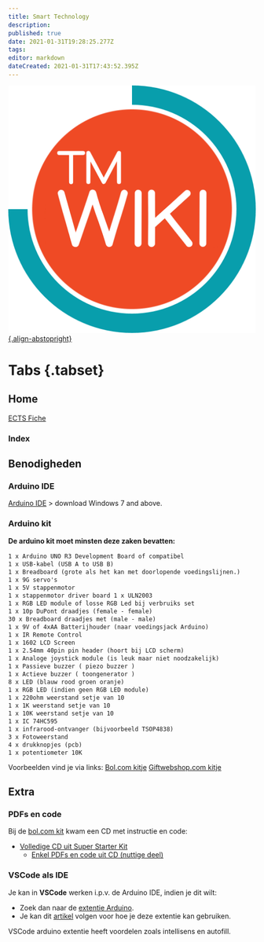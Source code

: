 ```yaml
---
title: Smart Technology
description: 
published: true
date: 2021-01-31T19:28:25.277Z
tags: 
editor: markdown
dateCreated: 2021-01-31T17:43:52.395Z
---
```


[![tmwiki_v1_noback.png](/tmwiki_v1_noback.png){.align-abstopright}](https://tmwiki.be/en/home)

# Tabs {.tabset}
## Home

[ECTS Fiche](http://onderwijsaanbodmechelenantwerpen.thomasmore.be/2020/syllabi/n/YT0788N.htm#activetab=doelstellingen_idp6383216)
### Index

## Benodigheden
### Arduino IDE
[Arduino IDE](https://www.arduino.cc/en/software) > download Windows 7 and above.

### Arduino kit
**De arduino kit moet minsten deze zaken bevatten:**
```
1 x Arduino UNO R3 Development Board of compatibel
1 x USB-kabel (USB A to USB B)
1 x Breadboard (grote als het kan met doorlopende voedingslijnen.)
1 x 9G servo's
1 x 5V stappenmotor
1 x stappenmotor driver board 1 x ULN2003
1 x RGB LED module of losse RGB Led bij verbruiks set
1 x 10p DuPont draadjes (female - female)
30 x Breadboard draadjes met (male - male)
1 x 9V of 4xAA Batterijhouder (naar voedingsjack Arduino)
1 x IR Remote Control
1 x 1602 LCD Screen
1 x 2.54mm 40pin pin header (hoort bij LCD scherm)
1 x Analoge joystick module (is leuk maar niet noodzakelijk)
1 x Passieve buzzer ( piezo buzzer )
1 x Actieve buzzer ( toongenerator )
8 x LED (blauw rood groen oranje)
1 x RGB LED (indien geen RGB LED module)
1 x 220ohm weerstand setje van 10
1 x 1K weerstand setje van 10
1 x 10K weerstand setje van 10
1 x IC 74HC595
1 x infrarood-ontvanger (bijvoorbeeld TSOP4838)
3 x Fotoweerstand
4 x drukknopjes (pcb)
1 x potentiometer 10K
```
Voorbeelden vind je via links:
[Bol.com kitje](www.bol.com/nl/p/uigebreide-arduino-starter-kit-2020-uno-r3-atmega328-244-delig-in-plastic-opbergdoos/9200000123903330/?bltgh=pXGnry5KUlaK7Y4Zah1BmQ.1_15.24.ProductTitle)
[Giftwebshop.com kitje](https://www.giftwebshop.com/arduino-compatible-basis-starters-kit-limited-edition-2018-inclusief-gebruikersdocumentatie-engels-arduino-uno-r3-set-extra-compleet-geupgraded-board)

## Extra
### PDFs en code
Bij de [bol.com kit](www.bol.com/nl/p/uigebreide-arduino-starter-kit-2020-uno-r3-atmega328-244-delig-in-plastic-opbergdoos/9200000123903330/?bltgh=pXGnry5KUlaK7Y4Zah1BmQ.1_15.24.ProductTitle) kwam een CD met instructie en code:
- [Volledige CD uit Super Starter Kit](https://drive.google.com/file/d/1277gvZtldIbj_s6tyYcfgJWwbZpn7rTH/view?usp=sharing)
	- [Enkel PDFs en code uit CD (nuttige deel)](https://drive.google.com/file/d/1Mtces9IvOF1hp8Cz9RwuheB3AY3yMXRv/view?usp=sharing)

### VSCode als IDE
Je kan in **VSCode** werken i.p.v. de Arduino IDE, indien je dit wilt:
- Zoek dan naar de [extentie Arduino](https://marketplace.visualstudio.com/items?itemName=vsciot-vscode.vscode-arduino).
- Je kan dit [artikel](https://maker.pro/arduino/tutorial/how-to-use-visual-studio-code-for-arduino) volgen voor hoe je deze extentie kan gebruiken.

VSCode arduino extentie heeft voordelen zoals intellisens en autofill.